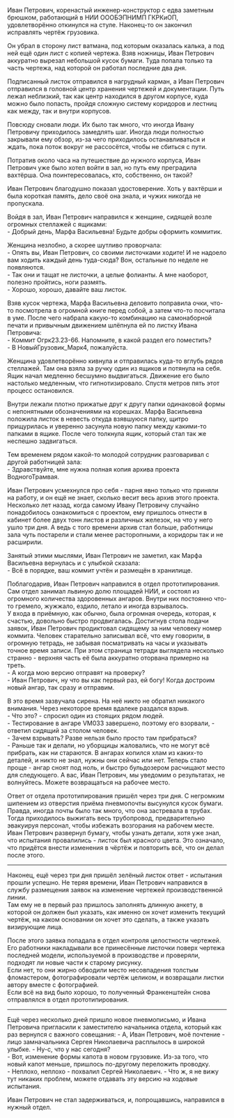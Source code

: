 Иван Петрович, коренастый инженер-конструктор с едва заметным брюшком, работающий в НИИ ОООБЭПНИМП ГКРКиОП, удовлетворённо откинулся на стуле. Наконец-то он закончил исправлять чертёж грузовика.

Он убрал в сторону лист ватмана, под которым оказалась калька, а под ней ещё один лист с копией чертежа. Взяв ножницы, Иван Петрович аккуратно вырезал небольшой кусок бумаги. Туда попала только та часть чертежа, над которой он работал последние два дня.

Подписанный листок отправился в нагрудный карман, а Иван Петрович отправился в головной центр хранения чертежей и документации. Путь лежал неблизкий, так как центр находился в другом корпусе, куда можно было попасть, пройдя сложную систему коридоров и лестниц как между, так и внутри корпусов.

Повсюду сновали люди. Их было так много, что иногда Ивану Петровичу приходилось замедлять шаг. Иногда люди полностью закрывали ему обзор, из-за чего приходилось останавливаться и ждать, пока поток вокруг не рассосётся, чтобы не сбиться с пути.

Потратив около часа на путешествие до нужного корпуса, Иван Петрович уже было хотел войти в зал, но путь ему преградила вахтёрша. Она поинтересовалась, кто, собственно, он такой?

Иван Петрович благодушно показал удостоверение. Хоть у вахтёрши и была короткая память, дело своё она знала, и чужих никогда не пропускала.

Войдя в зал, Иван Петрович направился к женщине, сидящей возле огромных стеллажей с ящиками:  
\- Добрый день, Марфа Васильевна! Будьте добры оформить коммитик.

Женщина незлобно, а скорее шутливо проворчала:  
\- Опять вы, Иван Петрович, со своими листочками ходите! И не надоело вам ходить каждый день туда-сюда?
Вон, остальные по неделе не появляются.  
\- Так они и тащат не листочки, а целые фолианты. А мне наоборот, полезно пройтись, ноги размять.  
\- Хорошо, хорошо, давайте ваш листок.
 
Взяв кусок чертежа, Марфа Васильевна деловито поправила очки, что-то посмотрела в огромной книге перед собой, а затем что-то посчитала в уме.
После чего набрала какую-то комбинацию на самонаборной печати и привычным движением шлёпнула ей по листку Ивана Петровича:  
\- Коммит Огрк23.23-66. Напомните, в какой раздел его поместить?  
\- В НовыйГрузовик_Марк4, пожалуйста.
 
 Женщина удовлетворённо кивнула и отправилась куда-то вглубь рядов стеллажей.
 Там она взяла за ручку один из ящиков и потянула на себя. Ящик начал медленно бесшумно выдвигаться.
 Движение его было настолько медленным, что гипнотизировало. Спустя метров пять этот процесс остановился.
 
 Внутри лежали плотно прижатые друг к другу папки одинаковой формы с непонятными обозначениями на корешках. Марфа Васильевна положила листок в невесть откуда взявшуюся папку, щитро прищурилась и уверенно засунула новую папку между какими-то папками в ящике. После чего толкнула ящик, который стал так же неспешно задвигаться.
 
 Тем временем рядом какой-то молодой сотрудник разговаривал с другой работницей зала:  
 \- Здравствуйте, мне нужна полная копия архива проекта ВодногоТрамвая.
 
Иван Петрович усмехнулся про себя - парня явно только что приняли на работу, и он ещё не знает, сколько весит весь архив этого проекта.  
Несколько лет назад, когда самому Ивану Петровичу случайно понадобилось ознакомиться с проектом, ему пришлось отнести в кабинет более двух тонн листов и различных железок, на что у него ушло три дня.
А ведь с того времени архив стал больше, работницы зала чуть постарели и стали менее расторопными, а коридоры так и не расширили.
 
Занятый этими мыслями, Иван Петрович не заметил, как Марфа Васильевна вернулась и с улыбкой сказала:  
\- Всё в порядке, ваш коммит учтён и размещён в хранилище.
 
 Поблагодарив, Иван Петрович направился в отдел прототипирования. Сам отдел занимал львиную долю площадей НИИ, и состоял из огромного количества здоровенных ангаров. Внутри них постоянно что-то гремело, жужжало, ездило, летало и иногда взрывалось.  
 У входа в приёмную, как обычно, была огромная очередь, которая, к счастью, довольно быстро продвигалась. Достигнув стола подачи заявок, Иван Петрович продиктовал сидящему за ним человеку номер коммита. Человек старательно записывал всё, что ему говорили, в огромную тетрадь, не забывая посматривать на часы и указывать точное время записи. При этом страница тетради выглядела несколько странно - верхняя часть её была аккуратно оторвана примерно на треть.  
 \- А когда мою версию отправят на проверку?  
 \- Иван Петрович, ну что вы как первый раз, ей богу! Когда достроим новый ангар, так сразу и отправим.
 
 В это время зазвучала сирена. На неё никто не обратил никакого внимания. Через некоторое время вдалеке раздался взрыв.  
 \- Что это? - спросил один из стоящих рядом людей.  
 \- Тестирование в ангаре VM033 завершено, поэтому его взорвали, - ответил сидящий за столом человек.  
 \- Зачем взрывать? Разве нельзя было просто там прибраться?  
 \- Раньше так и делали, но уборщицы жаловались, что не могут всё прибрать, как ни стараются. В ангарах копился хлам из каких-то деталей, и никто не знал, нужны они сейчас или нет. Теперь стало проще - ангар сноят под ноль, и быстро бульдозером расчищают место для следующего. А вас, Иван Петрович, мы уведомим о результатах, не волнуйтесь. Можете возвращаться на рабочее место.
 
Ответ от отдела прототипирования пришёл через три дня. С негромким шипением из отверстия приёма пневмопочты высунулся кусок бумаги.  
Правда, иногда почты было так много, что она застревала в трубах. Тогда приходилось выжигать весь трубопровод, предварительно эвакуируя персонал, чтобы избежать возгорания на рабочем месте.  
Иван Петрович развернул бумагу, чтобы узнать детали, хотя уже знал, что испытания провалились - листок был красного цвета.
Это означало, что придётся внести изменения в чёртёж и повторить всё, что он делал после этого.
 
 ***
 
 Наконец, ещё через три дня пришёл зелёный листок ответ - испытания прошли успешно. Не теряя времени, Иван Петрович направился в службу размещения заявок на изменение чертежей производственной линии.  
 Там ему не в первый раз пришлось заполнять длинную анкету, в которой он должен был указать, как именно он хочет изменить текущий чертёж, на каком основании он хочет это сделать, а также указать визирующие лица.
 
 После этого заявка попадала в отдел контроля целостности чертежей. Его работники накладывали все принесённые листочки поверх чертежа последней модели, используемой в производстве и проверяли, подходят ли новые части к старому рисунку.  
 Если нет, то они жирно обводили место несовпадения толстым фломастером, фотографировали чертёж целиком, и возвращали листки автору вместе с фотографией.  
 Если всё на вид было хорошо, то полученный Франкенштейн снова отправлялся в отдел прототипирования.
 
 ***
 
 Ещё через несколько дней пришло новое пневмописьмо, и Ивана Петровича пригласили к заместителю начальника отдела, который как раз вернулся с важного совещания:
  \- А, Иван Петрович, моё почтение - лицо замначальника Сергея Николаевича расплылось в широкой улыбке. - Ну-с, что у нас сегодня?  
 \- Вот, изменение формы капота в новом грузовике. Из-за того, что новый капот меньше, пришлось по-другому переложить проводку.  
 \- Неплохо, неплохо - похвалил Сергей Николаевич. - Что ж, я не вижу тут никаких проблем, можете отдавать эту версию на ходовые испытания.
 
 Иван Петрович не стал задерживаться, и, попрощавшись, направился в нужный отдел. 
